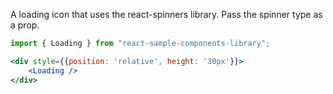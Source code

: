 A loading icon that uses the react-spinners library. Pass the spinner type as a prop. 

```jsx
import { Loading } from "react-sample-components-library";

<div style={{position: 'relative', height: '30px'}}>
    <Loading />
</div>
```